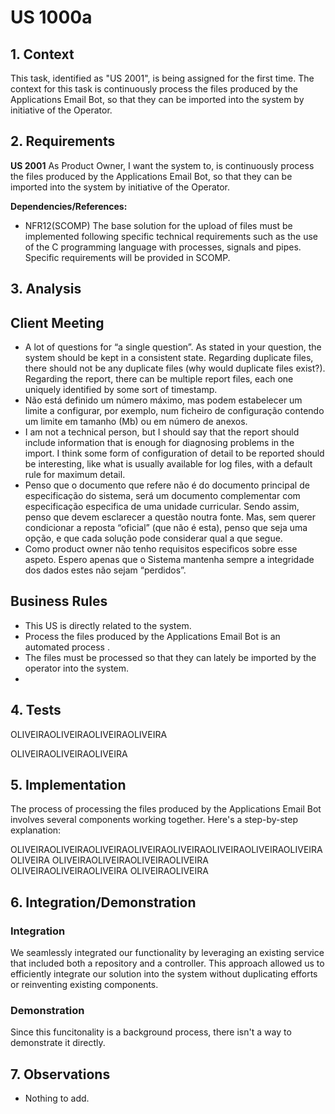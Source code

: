 # US 1000a

## 1. Context

This task, identified as "US 2001", is being assigned for the first time. The context for this task is continuously
process the files produced by the Applications Email Bot, so that they can be imported into the system by initiative of
the Operator.

## 2. Requirements

**US 2001** As Product Owner, I want the system to, is continuously
process the files produced by the Applications Email Bot, so that they can be imported into the system by initiative of
the Operator.

**Dependencies/References:**

- NFR12(SCOMP) The base solution for the upload of files must be implemented following specific technical requirements
  such as the use of the C programming language with
  processes, signals and pipes. Specific requirements will be provided in SCOMP.

## 3. Analysis

## Client Meeting

- A lot of questions for “a single question”. As stated in your question, the system should be kept in a consistent
  state. Regarding duplicate files, there should not be any duplicate files (why would duplicate files exist?).
  Regarding the report, there can be multiple report files, each one uniquely identified by some sort of timestamp.
- Não está definido um número máximo, mas podem estabelecer um limite a configurar, por exemplo, num ficheiro de
  configuração contendo um limite em tamanho (Mb) ou em número de anexos.
- I am not a technical person, but I should say that the report should include information that is enough for
  diagnosing problems in the import. I think some form of configuration of detail to be reported should be interesting,
  like what is usually available for log files, with a default rule for maximum detail.
- Penso que o documento que refere não é do documento principal de especificação do sistema, será um documento
  complementar com especificação especifica de uma unidade curricular. Sendo assim, penso que devem esclarecer a questão
  noutra fonte. Mas, sem querer condicionar a reposta “oficial” (que não é esta), penso que seja uma opção, e que cada
  solução pode considerar qual a que segue.
- Como product owner não tenho requisitos especificos sobre esse aspeto. Espero apenas que o Sistema mantenha sempre a
  integridade dos dados estes não sejam “perdidos”.

## Business Rules

- This US is directly related to the system.
- Process the files produced by the Applications Email Bot is an automated process .
- The files must be processed so that they can lately be imported by the operator into the system.
- 
## 4. Tests


OLIVEIRAOLIVEIRAOLIVEIRAOLIVEIRA

OLIVEIRAOLIVEIRAOLIVEIRA


## 5. Implementation

The process of processing the files produced by the Applications Email Bot involves several components working together. Here's a step-by-step
explanation:


OLIVEIRAOLIVEIRAOLIVEIRAOLIVEIRAOLIVEIRAOLIVEIRAOLIVEIRAOLIVEIRAOLIVEIRA
OLIVEIRAOLIVEIRAOLIVEIRAOLIVEIRA
OLIVEIRAOLIVEIRAOLIVEIRA
OLIVEIRAOLIVEIRA




## 6. Integration/Demonstration

### Integration

We seamlessly integrated our functionality by leveraging an existing service that included both a repository and a
controller. This approach allowed us to efficiently integrate our solution into the system without duplicating efforts
or reinventing existing components.

### Demonstration

Since this funcitonality is a background process, there isn't a way to demonstrate it directly. 

## 7. Observations

- Nothing to add.

```